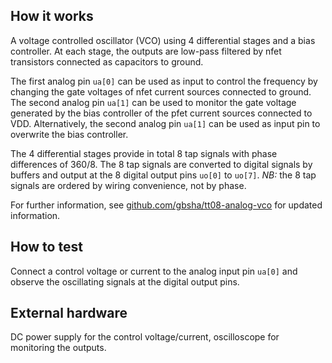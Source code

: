 <!---

This file is used to generate your project datasheet. Please fill in the information below and delete any unused
sections.

You can also include images in this folder and reference them in the markdown. Each image must be less than
512 kb in size, and the combined size of all images must be less than 1 MB.
-->

## How it works

A voltage controlled oscillator (VCO) using 4 differential stages and a bias controller. At each stage, the outputs are low-pass filtered by nfet transistors connected as capacitors to ground. 

The first analog pin `ua[0]` can be used as input to control the frequency by changing the gate voltages of nfet current sources connected to ground. The second analog pin `ua[1]` can be used to monitor the gate voltage generated by the bias controller of the pfet current sources connected to VDD. Alternatively, the second analog pin `ua[1]` can be used as input pin to overwrite the bias controller.

The 4 differential stages provide in total 8 tap signals with phase differences of 360/8. The 8 tap signals are converted to digital signals by buffers and output at the 8 digital output pins `uo[0]` to `uo[7]`. *NB:* the 8 tap signals are ordered by wiring convenience, not by phase.

For further information, see [github.com/gbsha/tt08-analog-vco](https://github.com/gbsha/tt08-analog-vco/) for updated information.

## How to test

Connect a control voltage or current to the analog input pin `ua[0]` and observe the oscillating signals at the digital output pins.

## External hardware

DC power supply for the control voltage/current, oscilloscope for monitoring the outputs.